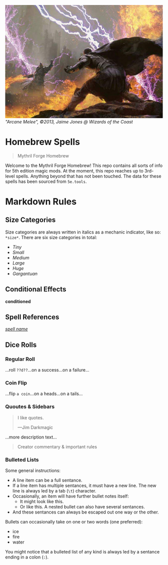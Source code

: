 ![Arcane Melee](images/arcane-duel.jpg)
*"Arcane Melee", &copy;2013, Jaime Jones &commat; Wizards of the Coast*



# Homebrew Spells
> Mythril Forge Homebrew

Welcome to the Mythril Forge Homebrew!
This repo contains all sorts of info for 5th edition magic mods.
At the moment, this repo reaches up to 3rd-level spells.
Anything beyond that has not been touched.
The data for these spells has been sourced from `5e.tools`.

# Markdown Rules
## Size Categories
Size categories are always written in italics as a mechanic indicator, like so: `*size*`. There are six size categories in total:
- *Tiny*
- *Small*
- *Medium*
- *Large*
- *Huge*
- *Gargantuan*

## Conditional Effects
**conditioned**

## Spell References
[*spell name*](./)

## Dice Rolls
### Regular Roll
…roll `??d??`…on a success…on a failure…

### Coin Flip
…flip `a coin`…on a heads…on a tails…

### Quoutes & Sidebars
> I like quotes.
> 
> &mdash;Jim Darkmagic

&hellip;more description text&hellip;

> Creator commentary & important rules

### Bulleted Lists
Some general instructions:
- A line item can be a full sentance.
- If a line item has multiple sentances, it must have a new line.
	The new line is always led by a tab (`\t`) character.
- Occasionally, an item will have further bullet notes itself:
	- It might look like this.
	- Or like this.
		A nested bullet can also have several sentances.
- And these sentances can always be escaped out one way or the other.

Bullets can occasionally take on one or two words (one preferred):
- ice
- fire
- water

You might notice that a bulleted list of any kind is always led by a sentance ending in a colon (`:`).
